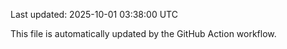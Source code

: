 Last updated: 2025-10-01 03:38:00 UTC

This file is automatically updated by the GitHub Action workflow.
